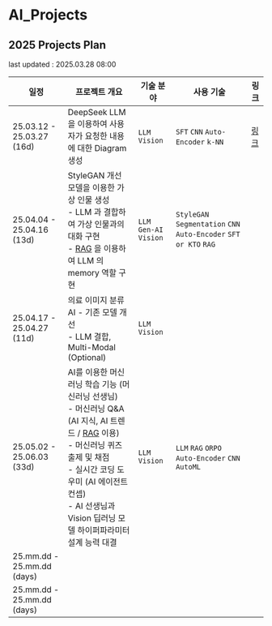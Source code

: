 # AI_Projects

## 2025 Projects Plan

last updated : 2025.03.28 08:00

| 일정                         | 프로젝트 개요                                                                                                                                                                                                                                                                             | 기술 분야                               | 사용 기술                                                                                     | 링크                            |
|----------------------------|-------------------------------------------------------------------------------------------------------------------------------------------------------------------------------------------------------------------------------------------------------------------------------------|-------------------------------------|-------------------------------------------------------------------------------------------|-------------------------------|
| 25.03.12 - 25.03.27 (16d)  | DeepSeek LLM 을 이용하여 사용자가 요청한 내용에 대한 Diagram 생성                                                                                                                                                                                                                                      | ```LLM``` ```Vision```              | ```SFT``` ```CNN``` ```Auto-Encoder``` ```k-NN```                                         | [링크](2025_03_12_DeepSeek_LLM) |
| 25.04.04 - 25.04.16 (13d)  | StyleGAN 개선 모델을 이용한 가상 인물 생성<br>- LLM 과 결합하여 가상 인물과의 대화 구현<br>- [RAG](https://github.com/WannaBeSuperteur/AI-study/blob/main/AI%20Basics/LLM%20Basics/LLM_%EA%B8%B0%EC%B4%88_RAG.md) 을 이용하여 LLM 의 memory 역할 구현                                                                      | ```LLM``` ```Gen-AI``` ```Vision``` | ```StyleGAN``` ```Segmentation``` ```CNN``` ```Auto-Encoder``` ```SFT or KTO``` ```RAG``` |                               |
| 25.04.17 - 25.04.27 (11d)  | 의료 이미지 분류 AI - 기존 모델 개선<br>- LLM 결합, Multi-Modal (Optional)                                                                                                                                                                                                                         | ```LLM``` ```Vision```              |                                                                                           |                               |
| 25.05.02 - 25.06.03 (33d)  | AI를 이용한 머신러닝 학습 기능 (머신러닝 선생님)<br>- 머신러닝 Q&A (AI 지식, AI 트렌드 / [RAG](https://github.com/WannaBeSuperteur/AI-study/blob/main/AI%20Basics/LLM%20Basics/LLM_%EA%B8%B0%EC%B4%88_RAG.md) 이용)<br>- 머신러닝 퀴즈 출제 및 채점<br>- 실시간 코딩 도우미 (AI 에이전트 컨셉)<br>- AI 선생님과 Vision 딥러닝 모델 하이퍼파라미터 설계 능력 대결 | ```LLM``` ```Vision```              | ```LLM``` ```RAG``` ```ORPO``` ```Auto-Encoder``` ```CNN``` ```AutoML```                  |                               |
| 25.mm.dd - 25.mm.dd (days) |                                                                                                                                                                                                                                                                                     |                                     |                                                                                           |                               |
| 25.mm.dd - 25.mm.dd (days) |                                                                                                                                                                                                                                                                                     |                                     |                                                                                           |                               |
